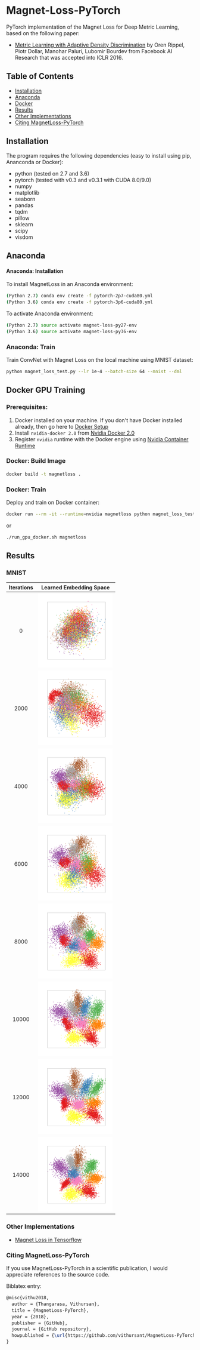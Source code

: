 # Magnet-Loss-PyTorch

PyTorch implementation of the Magnet Loss for Deep Metric Learning, based on the following paper:

* [Metric Learning with Adaptive Density Discrimination](https://research.fb.com/wp-content/uploads/2016/05/metric-learning-with-adaptive-density-discrimination.pdf?) by Oren Rippel, Piotr Dollar, Manohar Paluri, Lubomir Bourdev from Facebook AI Research that was accepted into ICLR 2016.

## Table of Contents
* [Installation](#installation)
* [Anaconda](#anaconda)
* [Docker](#docker)
* [Results](#results)
* [Other Implementations](#other-implementations)
* [Citing MagnetLoss-PyTorch](#magnetloss-pytorch)

## Installation

The program requires the following dependencies (easy to install using pip, Ananconda or Docker):

* python (tested on 2.7 and 3.6)
* pytorch (tested with v0.3 and v0.3.1 with CUDA 8.0/9.0)
* numpy
* matplotlib
* seaborn
* pandas
* tqdm
* pillow
* sklearn
* scipy
* visdom

## Anaconda

#### Anaconda: Installation

To install MagnetLoss in an Anaconda environment:

```sh
(Python 2.7) conda env create -f pytorch-2p7-cuda80.yml
(Python 3.6) conda env create -f pytorch-3p6-cuda80.yml
```

To activate Anaconda environment:

```sh
(Python 2.7) source activate magnet-loss-py27-env
(Python 3.6) source activate magnet-loss-py36-env
```

### Anaconda: Train

Train ConvNet with Magnet Loss on the local machine using MNIST dataset:

```sh
python magnet_loss_test.py --lr 1e-4 --batch-size 64 --mnist --dml
```

## Docker GPU Training

### Prerequisites:
1. Docker installed on your machine. If you don't have Docker installed already, then go here to [Docker Setup](https://docs.docker.com/engine/getstarted/step_one/)
2. Install `nvidia-docker 2.0` from [Nvidia Docker 2.0](https://github.com/nvidia/nvidia-docker/wiki/Installation-(version-2.0))
3. Register `nvidia` runtime with the Docker engine using [Nvidia Container Runtime](https://github.com/NVIDIA/nvidia-container-runtime)

### Docker: Build Image
```sh
docker build -t magnetloss .
```

### Docker: Train
Deploy and train on Docker container:
```sh
docker run --rm -it --runtime=nvidia magnetloss python magnet_loss_test.py --lr 1e-4 --mnist --batch-size 64 --dml
```
or
```sh
./run_gpu_docker.sh magnetloss
```

## Results
### MNIST
| Iterations 	| Learned Embedding Space 	|
|:------------:	|:---------------:	|
|0 | <img src="results/0.png" width="200">|
|2000 | <img src="results/2000.png" width="200">|
|4000 | <img src="results/4000.png" width="200">|
|6000 | <img src="results/6000.png" width="200">|
|8000 | <img src="results/8000.png" width="200">|
|10000 | <img src="results/10000.png" width="200">|
|12000 | <img src="results/12000.png" width="200">|
|14000 | <img src="results/14000.png" width="200">|

### Other Implementations
* [Magnet Loss in Tensorflow](https://github.com/pumpikano/tf-magnet-loss)

### Citing MagnetLoss-PyTorch
If you use MagnetLoss-PyTorch in a scientific publication, I would appreciate references to the source code.

Biblatex entry:

```latex
@misc{vithu2018,
  author = {Thangarasa, Vithursan},
  title = {MagnetLoss-PyTorch},
  year = {2018},
  publisher = {GitHub},
  journal = {GitHub repository},
  howpublished = {\url{https://github.com/vithursant/MagnetLoss-PyTorch}}
}
```
